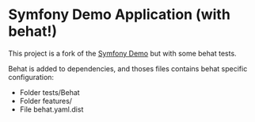 Symfony Demo Application (with behat!)
========================

This project is a fork of the [Symfony Demo](https://github.com/symfony/demo) but with some behat tests.

Behat is added to dependencies, and thoses files contains behat specific configuration:

- Folder tests/Behat
- Folder features/
- File behat.yaml.dist
